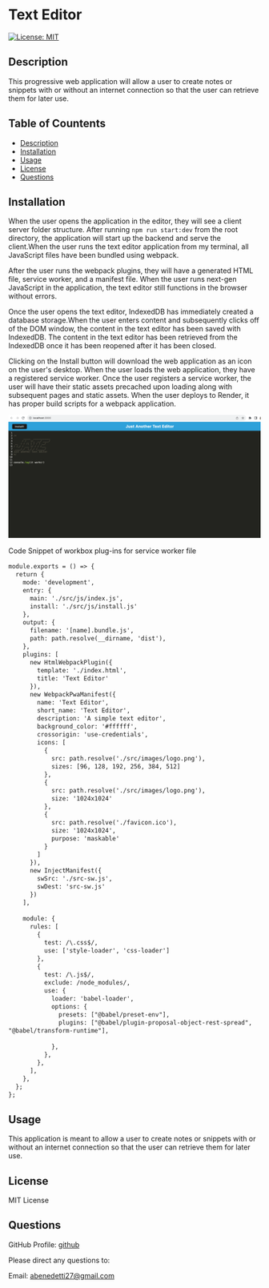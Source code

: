 # Text Editor 

[![License: MIT](https://img.shields.io/badge/License-MIT-yellow.svg)](https://opensource.org/licenses/MIT)

## Description <a name="description"></a>

This progressive web application will allow a user to create notes or snippets with or without an internet connection so that the user can retrieve them for later use. 

## Table of Countents 
- [Description](#description)
- [Installation](#installation)
- [Usage](#usage)
- [License](#license)
- [Questions](#questions)

## Installation <a name="installation"></a>
When the user opens the application in the editor, they will see a client server folder structure. After running `npm run start:dev` from the root directory, the application will start up the backend and serve the client.When the user runs the text editor application from my terminal, all JavaScript files have been bundled using webpack.

After the user runs the webpack plugins, they will have a generated HTML file, service worker, and a manifest file. When the user runs next-gen JavaScript in the application, the text editor still functions in the browser without errors.

Once the user opens the text editor, IndexedDB has immediately created a database storage.When the user enters content and subsequently clicks off of the DOM window, the content in the text editor has been saved with IndexedDB. The content in the text editor has been retrieved from the IndexedDB once it has been reopened after it has been closed. 

Clicking on the Install button will download the web application as an icon on the user's desktop. When the user loads the web application, they have a registered service worker. Once the user registers a service worker, the user will have their static assets precached upon loading along with subsequent pages and static assets. When the user deploys to Render, it has proper build scripts for a webpack application. 

![Screenshot of Web application](image.png)

Code Snippet of workbox plug-ins for service worker file
```
module.exports = () => {
  return {
    mode: 'development',
    entry: {
      main: './src/js/index.js',
      install: './src/js/install.js'
    },
    output: {
      filename: '[name].bundle.js',
      path: path.resolve(__dirname, 'dist'),
    },
    plugins: [
      new HtmlWebpackPlugin({
        template: './index.html',
        title: 'Text Editor'
      }),
      new WebpackPwaManifest({
        name: 'Text Editor',
        short_name: 'Text Editor',
        description: 'A simple text editor',
        background_color: '#ffffff',
        crossorigin: 'use-credentials', 
        icons: [
          {
            src: path.resolve('./src/images/logo.png'),
            sizes: [96, 128, 192, 256, 384, 512] 
          },
          {
            src: path.resolve('./src/images/logo.png'),
            size: '1024x1024' 
          },
          {
            src: path.resolve('./favicon.ico'),
            size: '1024x1024',
            purpose: 'maskable'
          }
        ]
      }),
      new InjectManifest({
        swSrc: './src-sw.js',
        swDest: 'src-sw.js'
      })
    ],

    module: {
      rules: [
        {
          test: /\.css$/,
          use: ['style-loader', 'css-loader']
        },
        { 
          test: /\.js$/, 
          exclude: /node_modules/, 
          use: { 
            loader: 'babel-loader', 
            options: {
              presets: ["@babel/preset-env"],
              plugins: ["@babel/plugin-proposal-object-rest-spread", "@babel/transform-runtime"],

            },
          },   
        },
      ],
    },
  };
};

```

## Usage <a name="usage"></a>
This application is meant to allow a user to create notes or snippets with or without an internet connection so that the user can retrieve them for later use. 


## License <a name="license"></a>
MIT License


## Questions <a name="questions"></a>

GitHub Profile: [github](https://github.com/abenedetti27)

Please direct any questions to:

Email: abenedetti27@gmail.com
